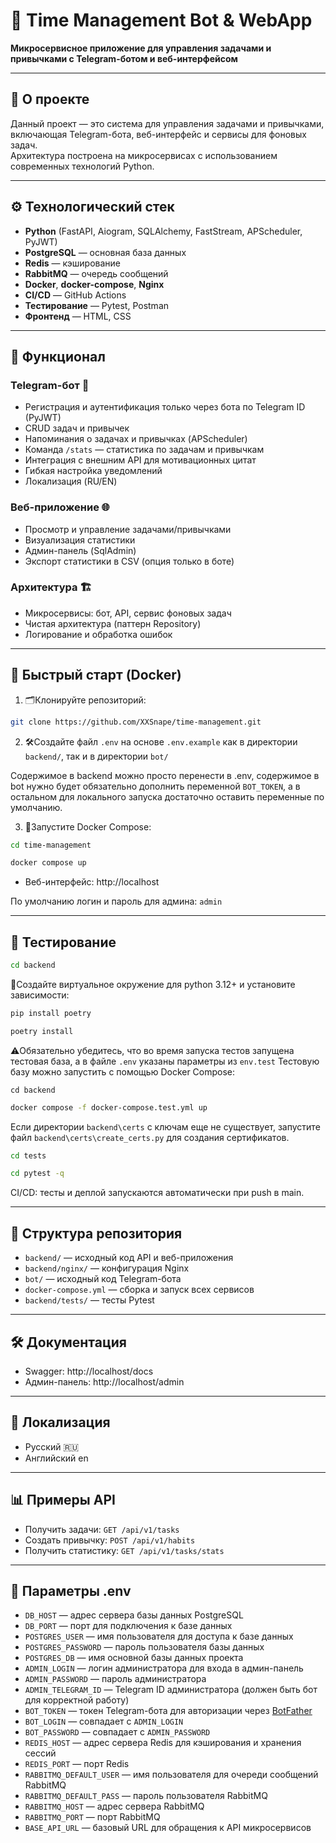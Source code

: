 # 📝 Time Management Bot & WebApp

**Микросервисное приложение для управления задачами и привычками с Telegram-ботом и веб-интерфейсом**

---

## 🚀 О проекте

Данный проект — это система для управления задачами и привычками, включающая Telegram-бота, веб-интерфейс и сервисы для фоновых задач.  
Архитектура построена на микросервисах с использованием современных технологий Python.

---

## ⚙️ Технологический стек

- **Python** (FastAPI, Aiogram, SQLAlchemy, FastStream, APScheduler, PyJWT)
- **PostgreSQL** — основная база данных
- **Redis** — кэширование
- **RabbitMQ** — очередь сообщений
- **Docker**, **docker-compose**, **Nginx**
- **CI/CD** — GitHub Actions
- **Тестирование** — Pytest, Postman
- **Фронтенд** — HTML, CSS

---

## 📱 Функционал

### Telegram-бот 🤖
- Регистрация и аутентификация только через бота по Telegram ID (PyJWT)
- CRUD задач и привычек
- Напоминания о задачах и привычках (APScheduler)
- Команда `/stats` — статистика по задачам и привычкам
- Интеграция с внешним API для мотивационных цитат
- Гибкая настройка уведомлений
- Локализация (RU/EN)

### Веб-приложение 🌐
- Просмотр и управление задачами/привычками
- Визуализация статистики
- Админ-панель (SqlAdmin)
- Экспорт статистики в CSV (опция только в боте)

### Архитектура 🏗️
- Микросервисы: бот, API, сервис фоновых задач
- Чистая архитектура (паттерн Repository)
- Логирование и обработка ошибок

---

## 🐳 Быстрый старт (Docker)

1) 🗂️Клонируйте репозиторий:
```sh
git clone https://github.com/XXSnape/time-management.git
```
2) 🛠️Создайте файл `.env` на основе `.env.example` как в директории `backend/`, так и в директории `bot/`

Содержимое в backend можно просто перенести в .env, содержимое в bot нужно будет обязательно дополнить переменной `BOT_TOKEN`, а в остальном для локального запуска достаточно оставить переменные по умолчанию.

3) 🚀Запустите Docker Compose:
```sh
cd time-management
```

```sh
docker compose up
```

- Веб-интерфейс: http://localhost

По умолчанию логин и пароль для админа: `admin`

---

## 🧪 Тестирование


```sh
cd backend
```
🐍Создайте виртуальное окружение для python 3.12+ и установите зависимости:
```sh
pip install poetry
```
```sh
poetry install
```
⚠️Обязательно убедитесь, что во время запуска тестов запущена тестовая база, а в файле `.env` указаны параметры из `env.test`
Тестовую базу можно запустить с помощью Docker Compose:
```
cd backend
```

```sh
docker compose -f docker-compose.test.yml up
```

Если директории `backend\certs` с ключам еще не существует, запустите файл `backend\certs\create_certs.py` для создания сертификатов.

```sh
cd tests    
```

```sh
cd pytest -q
```


CI/CD: тесты и деплой запускаются автоматически при push в main.

---

## 📂 Структура репозитория

- `backend/` — исходный код API и веб-приложения
- `backend/nginx/` — конфигурация Nginx
- `bot/` — исходный код Telegram-бота
- `docker-compose.yml` — сборка и запуск всех сервисов
- `backend/tests/` — тесты Pytest

---

## 🛠️ Документация

- Swagger: http://localhost/docs
- Админ-панель: http://localhost/admin


---

## 💬 Локализация

- Русский 🇷🇺
- Английский en

---

## 📊 Примеры API

- Получить задачи: `GET /api/v1/tasks`
- Создать привычку: `POST /api/v1/habits`
- Получить статистику: `GET /api/v1/tasks/stats`

---

## 🏁 Параметры .env

- `DB_HOST` — адрес сервера базы данных PostgreSQL
- `DB_PORT` — порт для подключения к базе данных
- `POSTGRES_USER` — имя пользователя для доступа к базе данных
- `POSTGRES_PASSWORD` — пароль пользователя базы данных
- `POSTGRES_DB` — имя основной базы данных проекта
- `ADMIN_LOGIN` — логин администратора для входа в админ-панель
- `ADMIN_PASSWORD` — пароль администратора
- `ADMIN_TELEGRAM_ID` — Telegram ID администратора (должен быть бот для корректной работу)
- `BOT_TOKEN` — токен Telegram-бота для авторизации через [BotFather](https://t.me/BotFather)
- `BOT_LOGIN` — совпадает с `ADMIN_LOGIN`
- `BOT_PASSWORD` — совпадает с `ADMIN_PASSWORD`
- `REDIS_HOST` — адрес сервера Redis для кэширования и хранения сессий
- `REDIS_PORT` — порт Redis
- `RABBITMQ_DEFAULT_USER` — имя пользователя для очереди сообщений RabbitMQ
- `RABBITMQ_DEFAULT_PASS` — пароль пользователя RabbitMQ
- `RABBITMQ_HOST` — адрес сервера RabbitMQ
- `RABBITMQ_PORT` — порт RabbitMQ
- `BASE_API_URL` — базовый URL для обращения к API микросервисов

